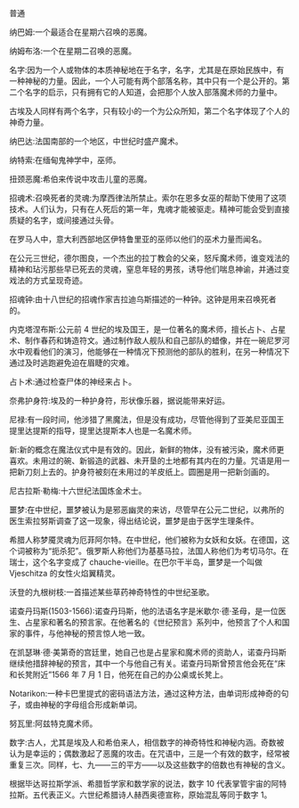 <title>Dictionary of Magic</title> <link href="e9780806536989_css.css" rel="stylesheet" type="text/css"> 

普通

纳巴姆:一个最适合在星期六召唤的恶魔。

纳姆布洛:一个在星期二召唤的恶魔。

名字:因为一个人或物体的本质神秘地在于名字，名字，尤其是在原始民族中，有一种神秘的力量。因此，一个人可能有两个部落名称，其中只有一个是公开的。第二个名字的启示，只有拥有它的人知道，会把那个人放入部落魔术师的力量中。

古埃及人同样有两个名字，只有较小的一个为公众所知，第二个名字体现了个人的神奇力量。

纳巴达:法国南部的一个地区，中世纪时盛产魔术。

纳特索:在缅甸鬼神学中，巫师。

扭颈恶魔:希伯来传说中攻击儿童的恶魔。

招魂术:召唤死者的灵魂:为摩西律法所禁止。索尔在恩多女巫的帮助下使用了这项技术。人们认为，只有在人死后的第一年，鬼魂才能被驱走。精神可能会受到直接质疑的名字，或间接通过头骨。

在罗马人中，意大利西部地区伊特鲁里亚的巫师以他们的巫术力量而闻名。

在公元三世纪，德尔图良，一个杰出的拉丁教会的父亲，怒斥魔术师，谁变戏法的精神和玷污那些早已死去的灵魂，窒息年轻的男孩，诱导他们喘息神谕，并通过变戏法的方式呈现奇迹。

招魂钟:由十八世纪的招魂作家吉拉迪乌斯描述的一种钟。这钟是用来召唤死者的。

内克塔涅布斯:公元前 4 世纪的埃及国王，是一位著名的魔术师，擅长占卜、占星术、制作春药和铸造符文。通过制作敌人舰队和自己部队的蜡像，并在一碗尼罗河水中观看他们的演习，他能够在一种情况下预测他的部队的胜利，在另一种情况下通过及时逃跑避免迫在眉睫的灾难。

占卜术:通过检查尸体的神经来占卜。

奈弗护身符:埃及的一种护身符，形状像乐器，据说能带来好运。

尼禄:有一段时间，他涉猎了黑魔法，但是没有成功，尽管他得到了亚美尼亚国王提里达提斯的指导，提里达提斯本人也是一名魔术师。

新:新的概念在魔法仪式中是有效的。因此，新鲜的物体，没有被污染，魔术师更喜欢。未用过的碗、新锻造的武器、未开垦的土地都有其内在的力量。咒语是用一把新刀刻上去的。护身符被刻在未用过的羊皮纸上。圆圈是用一把新剑画的。

尼古拉斯·勒梅:十六世纪法国炼金术士。

噩梦:在中世纪，噩梦被认为是邪恶幽灵的来访，尽管早在公元二世纪，以弗所的医生索拉努斯调查了这一现象，得出结论说，噩梦是由于医学生理条件。

希腊人称梦魇灵魂为厄菲阿尔特。在中世纪，他们被称为女妖和女妖。在德国，这个词被称为“扼杀犯”。俄罗斯人称他们为基基马拉，法国人称他们为考切马尔。在瑞士，这个名字变成了 chauche-vieille。在巴尔干半岛，噩梦是一个叫做 Vjeschitza 的女性火焰翼精灵。

沃登的九根树枝:一首描述某些草药神奇特性的中世纪圣歌。

诺查丹玛斯(1503-1566):诺查丹玛斯，他的法语名字是米歇尔·德·圣母，是一位医生、占星家和著名的预言家。在他著名的《世纪预言》系列中，他预言了个人和国家的事件，与他神秘的预言惊人地一致。

在凯瑟琳·德·美第奇的宫廷里，她自己也是占星家和魔术师的资助人，诺查丹玛斯继续他措辞神秘的预言，其中一个与他自己有关。诺查丹玛斯曾预言他会死在“床和长凳附近”1566 年 7 月 1 日，他死在自己的办公桌或长凳上。

Notarikon:一种卡巴里提式的密码语法方法，通过这种方法，由单词形成神奇的句子，或由神秘的字母组合形成新单词。

努瓦里:阿兹特克魔术师。

数字:古人，尤其是埃及人和希伯来人，相信数字的神奇特性和神秘内涵。奇数被认为是幸运的；偶数激起了恶魔的攻击。在咒语中，三是一个有效的数字，经常被重复三次。同样，七、九——三的平方——以及这些数字的倍数也有神秘的含义。

根据毕达哥拉斯学派、希腊哲学家和数学家的说法，数字 10 代表掌管宇宙的阿特拉斯。五代表正义。六世纪希腊诗人赫西奥德宣称，原始混乱等同于数字 1。